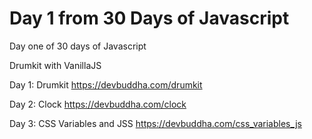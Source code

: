 # Day 1 from 30 Days of Javascript
Day one of 30 days of Javascript

Drumkit with VanillaJS

Day 1: Drumkit
https://devbuddha.com/drumkit

Day 2: Clock
https://devbuddha.com/clock

Day 3: CSS Variables and JSS
https://devbuddha.com/css_variables_js
